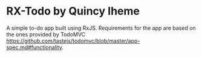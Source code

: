 # RX-Todo by Quincy Iheme

A simple to-do app built using RxJS. Requirements for the app are based on the ones provided by TodoMVC <https://github.com/tastejs/todomvc/blob/master/app-spec.md#functionality>.
